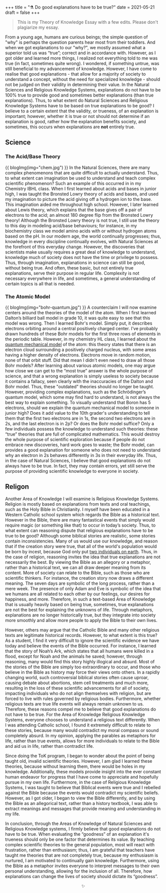 +++
title = "⚗️ Do good explanations have to be true?"
date = 2021-05-21
draft = false
+++

> This is my Theory of Knowledge Essay with a few edits. Please don't plagiarize my essay.

From a young age, humans are curious beings; the simple question of "why" is perhaps the question parents hear most from their toddlers. And when we got explanations to our "why?", we mostly assumed what a superior told us was “true”; correct and in accordance with. However, as I got older and learned more things, I realized not everything told to me was true (in fact, sometimes quite wrong). I wondered, if something untrue, was still beneficial to my advancement of knowledge. However, I have come to realise that good explanations - that allow for a majority of society to understand a concept, without the need for specialized knowledge - should not be judged on their validity in determining their value. In the Natural Sciences and Religious Knowledge Systems, explanations do not have to be 100% true to provide good and sometimes better explanations (than true explanations). Thus, to what extent do Natural Sciences and Religious Knowledge Systems have to be based on true explanations to be good? I believe to a certain extent that the validity, or trueness, of an explanation is important; however, whether it is true or not should not determine if an explanation is good, rather how the explanation benefits society, and sometimes, this occurs when explanations are **not** entirely true. 

## Science
### The Acid/Base Theory
{{ blogImg(img="chem.jpg") }}
In the Natural Sciences, there are many complex phenomenons that are quite difficult to actually understand. Thus, to what extent can imagination be used to understand and teach complex scientific phenomenon? Such an example of this occurred in in my Chemistry IBHL class. When I first learned about acids and bases in junior high, I was taught the Bronsted Lowry theory of acids and bases, and used my imagination to picture the acid giving off a hydrogen ion to the base. This imagination aided me throughout high school. However, I later learned about Lewis theory, which explains that the base gives off a pair of electrons to the acid; an almost 180 degree flip from the Bronsted Lowry theory! Although the Bronsted Lowry theory is not true, I still use the theory to this day in modeling acid/base behaviours; for instance, in my biochemistry class we model amino acids with or without hydrogen atoms based on the pH. In our modern age, the world continually progresses; thus, knowledge in every discipline continually evolves, with Natural Sciences at the forefront of this everyday change. However, the discoveries that scientists make usually requires a great deal of knowledge to understand, knowledge much of society does not have the time or privilege to possess. Thus, through imagination, explanations in science can still be good, without being true. And often, these basic, but not entirely true explanations, serve their purpose in regular life. Complexity is not necessary everywhere in life, and sometimes, a general understanding of certain topics is all that is needed. 

### The Atomic Model
{{ blogImg(img="bohr-quantum.jpg") }}
A counterclaim I will now examine centers around the theories of the model of the atom. When I first learned Dalton’s billiard ball model in grade 10, it was quite easy to see that this model was wrong. Then I learned Bohr's model. Simply put, it describes electrons orbiting around a central positively charged center. I've probably drawn hundreds of these Bohr models for the first three rows of elements in the periodic table. However, in my chemistry HL class, I learned about the [quantum mechanical model](https://www.khanacademy.org/science/physics/quantum-physics/quantum-numbers-and-orbitals/v/quantum-numbers-for-the-first-four-shells) of the atom: this theory states that there is an electron cloud surrounding a positively charged nucleus, with some areas having a higher density of electrons. Electrons move in random motion, none of that orbit stuff. Did that mean I didn't even need to draw all those Bohr models? After learning about various atomic models, one may argue how close we can get to the “most true” answer is the whole purpose of science, and that a wrong explanation is simply useless to society because it contains a fallacy, seen clearly with the inaccuracies of the Dalton and Bohr model. Thus, these "outdated" theories should no longer be taught. However, providing complex explanations, such as the Schrödinger’s quantum model, which some may find hard to understand, is not always the best way to explain something. To visually understand that Boron has 5 electrons, should we explain the quantum mechanical model to someone in junior high? Does it add value to the 10th grader's understanding to tell them that the first two electrons are in 1s, the second two electrons are in 2s, and the last electron is in 2p? Or does the Bohr model suffice? Only a few individuals possess the knowledge to understand such theories: these “true” theories that are full of complicated mathematics. This would destroy the whole purpose of scientific exploration because if people do not embrace new discoveries, hard work goes to waste; the Bohr model, can provides a good explanation for someone who does not need to understand why an electron in 2s behaves differently in 3s in their everyday life. Thus, in the case of Natural Sciences, I believe that good explanations do not always have to be true. In fact, they may contain errors, yet still serve the purpose of providing scientific knowledge to everyone in society. 

## Religon
Another Area of Knowledge I will examine is Religious Knowledge Systems. Religion is mostly based on explanations from texts and oral teachings, such as the Holy Bible in Christianity. I myself have been educated in a Western Catholic school system which regards the Bible as a historical text. However in the Bible, there are many fantastical events that simply would require magic (or something like that) to occur in today’s society. Thus, to what extent can reasoning dispute that religious explanations have to be true to be good?  Although some biblical stories are realistic, some stories contain  inconsistencies. Many of us would use our knowledge, and reason that if the creation story were true, that all of the world's population would be born by incest, because God only put [two individuals on earth](https://en.wikipedia.org/wiki/Adam_and_Eve). Thus, in the case of religion, reasoning invites the idea that true explanations are not necessarily the best. By viewing the Bible as an allegory or a metaphor, rather than a historical text, we can all draw deeper meaning from its content. More of society can relate to the Bible, such as those who are scientific thinkers. For instance, the creation story now draws a different meaning. The seven days are symbolic of the long process, rather than a mere week. The presence of only Adam and Eve is symbolic of the idea that we humans are all related to each other by our feelings, our desires for happiness, and more. Therefore, in such a text-based Area of Knowledge that is usually heavily based on being true, sometimes, true explanations are not the best for explaining the unknowns of life. Through metaphors, explanations are no longer historically true, but they integrate into society more smoothly and allow more people to apply the Bible to their own lives. 

However, others may argue that the Catholic Bible and many other religious texts are legitimate historical records. However, to what extent is this true? As a student, I find it very difficult to ignore the scientific evidence we have today and believe the events of the Bible occurred. For instance, I learned that the story of Noah’s Ark, which states that all humans were killed in a flood, except for Noah and the animals he saved; however, through reasoning, many would find this story highly illogical and absurd. Most of the stories of the Bible are simply too extraordinary to occur, and those who believe in the Bible as history may force their views onto others. In a rapidly changing world, such controversial biblical stories often cause uproar, causing debate about abortions, stem cell treatments and much more, resulting in the loss of these scientific advancements for all of society, impacting individuals who do not align themselves with religion, but are forced to live with rules governed by religious bodies. Furthermore, whether religious texts are true life events will always remain unknown to us. Therefore, these reasons compel me to believe that good explanations do not have to be true. For the Area of Knowledge Religious Knowledge Systems, everyone chooses to understand a religious text differently. When I was attending Catholic school, I found it extremely difficult to relate to these stories, because many would contradict my moral compass or sound completely absurd. In my opinion, applying the parables as metaphors for life, rather than true events, allows for more individuals to relate to the Bible and aid us in life, rather than contradict life.  
 
Since doing the ToK program, I began to wonder about the point of being taught old, invalid scientific theories. However, I am glad I learned these theories, because without learning them, there would be holes in my knowledge. Additionally, these models provide insight into the ever constant human endeavor for progress that I have come to appreciate and hopefully pursue in my own life. Furthermore, in the case of Religious Knowledge Systems, I was taught to believe that Biblical events were true and I rebelled against the Bible because the events would contradict my scientific beliefs. However, as I got older, I began to view the Bible differently, and by using the Bible as an allegorical text, rather than a history textbook, I was able to extract meanings and messages that provide meaning and understanding in my life. 

In conclusion, through the Areas of Knowledge of Natural Sciences and Religious Knowledge systems, I firmly believe that good explanations do not have to be true. When evaluating the “goodness” of an explanation it's trueness should only be one factor that determines its value. By teaching complex scientific theories to the general population, most will react with frustration, rather than enthusiasm; thus, I am grateful that teachers have taught me theories that are not completely true, because my enthusiasm is nurtured, I am motivated to continually gain knowledge. Furthermore, using the Bible as a metaphor invites everyone to interpret messages to their own personal understanding, allowing for the inclusion of all. Therefore, how explanations can change the lives of society should dictate its “goodness”. 

<center>✨</center>
